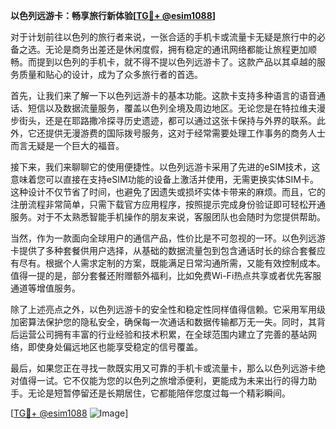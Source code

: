 **以色列远游卡：畅享旅行新体验[[TG💪+ @esim1088](https://t.me/s/esim1088)]**

对于计划前往以色列的旅行者来说，一张合适的手机卡或流量卡无疑是旅行中的必备之选。无论是商务出差还是休闲度假，拥有稳定的通讯网络都能让旅程更加顺畅。而提到以色列的手机卡，就不得不提以色列远游卡了。这款产品以其卓越的服务质量和贴心的设计，成为了众多旅行者的首选。

首先，让我们来了解一下以色列远游卡的基本功能。这款卡支持多种语言的语音通话、短信以及数据流量服务，覆盖以色列全境及周边地区。无论您是在特拉维夫漫步街头，还是在耶路撒冷探寻历史遗迹，都可以通过这张卡保持与外界的联系。此外，它还提供无漫游费的国际拨号服务，这对于经常需要处理工作事务的商务人士而言无疑是一个巨大的福音。

接下来，我们来聊聊它的使用便捷性。以色列远游卡采用了先进的eSIM技术，这意味着您可以直接在支持eSIM功能的设备上激活并使用，无需更换实体SIM卡。这种设计不仅节省了时间，也避免了因遗失或损坏实体卡带来的麻烦。而且，它的注册流程非常简单，只需下载官方应用程序，按照提示完成身份验证即可轻松开通服务。对于不太熟悉智能手机操作的朋友来说，客服团队也会随时为您提供帮助。

当然，作为一款面向全球用户的通信产品，性价比是不可忽视的一环。以色列远游卡提供了多种套餐供用户选择，从基础的数据流量包到包含通话时长的综合套餐应有尽有。根据个人需求定制的方案，既能满足日常沟通所需，又能有效控制成本。值得一提的是，部分套餐还附赠额外福利，比如免费Wi-Fi热点共享或者优先客服通道等增值服务。

除了上述亮点之外，以色列远游卡的安全性和稳定性同样值得信赖。它采用军用级加密算法保护您的隐私安全，确保每一次通话和数据传输都万无一失。同时，其背后运营公司拥有丰富的行业经验和技术积累，在全球范围内建立了完善的基站网络，即使身处偏远地区也能享受稳定的信号覆盖。

最后，如果您正在寻找一款既实用又可靠的手机卡或流量卡，那么以色列远游卡绝对值得一试。它不仅能为您的以色列之旅增添便利，更能成为未来出行的得力助手。无论是短暂停留还是长期居住，它都能陪伴您度过每一个精彩瞬间。

[[TG💪+ @esim1088](https://t.me/s/esim1088) ![Image](https://i.postimg.cc/4NQfJmqS/Snipaste-2025-05-13-00-14-12.png)]